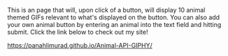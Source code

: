 This is an page that will, upon click of a button, will display 10 animal themed GIFs relevant to what's displayed on the button. You can also add your own animal button by entering an animal into the text field and hitting submit. Click the link below to check out my site!

https://panahlimurad.github.io/Animal-API-GIPHY/
